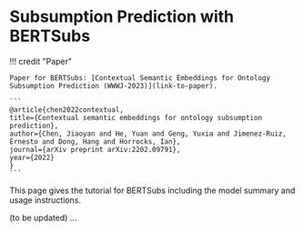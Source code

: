 # Subsumption Prediction with BERTSubs

!!! credit "Paper"

    Paper for BERTSubs: [Contextual Semantic Embeddings for Ontology Subsumption Prediction (WWWJ-2023)](link-to-paper).

    ```
    @article{chen2022contextual,
    title={Contextual semantic embeddings for ontology subsumption prediction},
    author={Chen, Jiaoyan and He, Yuan and Geng, Yuxia and Jimenez-Ruiz, Ernesto and Dong, Hang and Horrocks, Ian},
    journal={arXiv preprint arXiv:2202.09791},
    year={2022}
    }
    ```


This page gives the tutorial for $\textsf{BERTSubs}$ including the model summary and usage instructions.

(to be updated) ...


